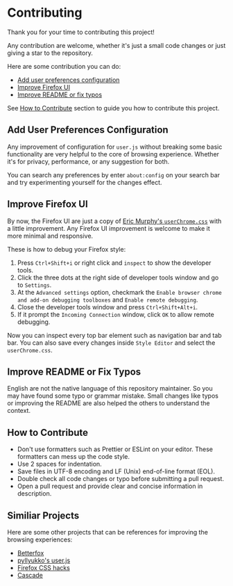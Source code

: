 # Contributing

Thank you for your time to contributing this project!

Any contribution are welcome, whether it's just a small code changes or just
giving a star to the repository.

Here are some contribution you can do:

- [Add user preferences configuration](#add-user-preferences-configuration)
- [Improve Firefox UI](#improve-firefox-ui)
- [Improve README or fix typos](#improve-readme-or-fix-typos)

See [How to Contribute](#how-to-contribute) section to guide you how to
contribute this project.

## Add User Preferences Configuration

Any improvement of configuration for `user.js` without breaking some basic
functionality are very helpful to the core of browsing experience. Whether
it's for privacy, performance, or any suggestion for both.

You can search any preferences by enter `about:config` on your search bar and
try experimenting yourself for the changes effect.

## Improve Firefox UI

By now, the Firefox UI are just a copy of
[Eric Murphy's `userChrome.css`](https://github.com/ericmurphyxyz/userChrome.css)
with a little improvement. Any Firefox UI improvement is welcome to
make it more minimal and responsive.

These is how to debug your Firefox style:

1. Press `Ctrl+Shift+i` or right click and `inspect` to show the developer tools.
2. Click the three dots at the right side of developer tools window and go to
   `Settings`.
3. At the `Advanced settings` option, checkmark the `Enable browser chrome and
   add-on debugging toolboxes` and `Enable remote debugging`.
4. Close the developer tools window and press `Ctrl+Shift+Alt+i`.
5. If it prompt the `Incoming Connection` window, click `OK` to allow remote
   debugging.

Now you can inspect every top bar element such as navigation bar and tab bar.
You can also save every changes inside `Style Editor` and select the
`userChrome.css`.

## Improve README or Fix Typos

English are not the native language of this repository maintainer. So you may
have found some typo or grammar mistake. Small changes like typos or improving
the README are also helped the others to understand the context.

## How to Contribute

- Don't use formatters such as Prettier or ESLint on your editor. These
  formatters can mess up the code style.
- Use 2 spaces for indentation.
- Save files in UTF-8 encoding and LF (Unix) end-of-line format (EOL).
- Double check all code changes or typo before submitting a pull request.
- Open a pull request and provide clear and concise information in description.

## Similiar Projects

Here are some other projects that can be references for improving the
browsing experiences:

- [Betterfox](https://github.com/yokoffing/Betterfox)
- [pyllyukko's user.js](https://github.com/pyllyukko/user.js)
- [Firefox CSS hacks](https://github.com/MrOtherGuy/firefox-csshacks)
- [Cascade](https://github.com/andreasgrafen/cascade)
